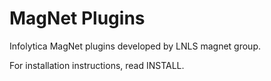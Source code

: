 # MagNet Plugins

Infolytica MagNet plugins developed by LNLS magnet group.

For installation instructions, read INSTALL.
